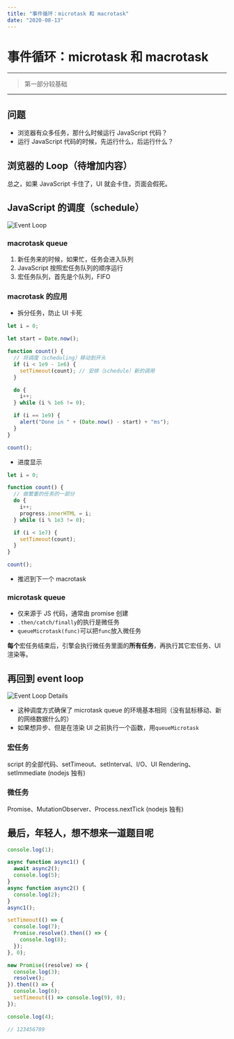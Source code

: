 ```yaml
---
title: "事件循环：microtask 和 macrotask"
date: "2020-08-13"
---
```


# 事件循环：microtask 和 macrotask

---

> 第一部分较基础

---

## 问题

- 浏览器有众多任务，那什么时候运行 JavaScript 代码？
- 运行 JavaScript 代码的时候，先运行什么，后运行什么？

## 浏览器的 Loop（待增加内容）

总之，如果 JavaScript 卡住了，UI 就会卡住，页面会假死。

## JavaScript 的调度（schedule）

![Event Loop](https://wx2.sbimg.cn/2020/08/13/34m7h.png)

### macrotask queue

1. 新任务来的时候，如果忙，任务会进入队列
2. JavaScript 按照宏任务队列的顺序运行
3. 宏任务队列，首先是个队列，FIFO

### macrotask 的应用

- 拆分任务，防止 UI 卡死

```javascript
let i = 0;

let start = Date.now();

function count() {
  // 将调度（scheduling）移动到开头
  if (i < 1e9 - 1e6) {
    setTimeout(count); // 安排（schedule）新的调用
  }

  do {
    i++;
  } while (i % 1e6 != 0);

  if (i == 1e9) {
    alert("Done in " + (Date.now() - start) + "ms");
  }
}

count();
```

- 进度显示

```javascript
let i = 0;

function count() {
  // 做繁重的任务的一部分
  do {
    i++;
    progress.innerHTML = i;
  } while (i % 1e3 != 0);

  if (i < 1e7) {
    setTimeout(count);
  }
}

count();
```

- 推迟到下一个 macrotask

### microtask queue

- 仅来源于 JS 代码，通常由 promise 创建
- `.then/catch/finally`的执行是微任务
- `queueMicrotask(func)`可以把`func`放入微任务

**每个**宏任务结束后，引擎会执行微任务里面的**所有任务**，再执行其它宏任务、UI 渲染等。

## 再回到 event loop

![Event Loop Details](https://wx2.sbimg.cn/2020/08/13/35xVY.png)

- 这种调度方式确保了 microtask queue 的环境基本相同（没有鼠标移动、新的网络数据什么的）
- 如果想异步、但是在渲染 UI 之前执行一个函数，用`queueMicrotask`

### 宏任务

script 的全部代码、setTimeout、setInterval、I/O、UI Rendering、setImmediate (nodejs 独有)

### 微任务

Promise、MutationObserver、Process.nextTick (nodejs 独有)

## 最后，年轻人，想不想来一道题目呢

```javascript
console.log(1);

async function async1() {
  await async2();
  console.log(5);
}
async function async2() {
  console.log(2);
}
async1();

setTimeout(() => {
  console.log(7);
  Promise.resolve().then(() => {
    console.log(8);
  });
}, 0);

new Promise((resolve) => {
  console.log(3);
  resolve();
}).then(() => {
  console.log(6);
  setTimeout(() => console.log(9), 0);
});

console.log(4);

// 123456789
```
